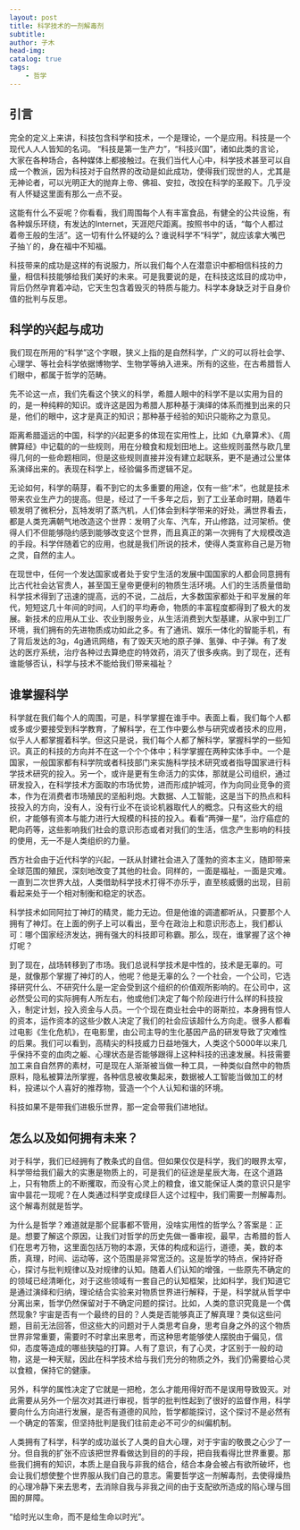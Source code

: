 ```yaml
---
layout: post
title: 科学技术的一剂解毒剂
subtitle: 
author: 子木
head-img: 
catalog: true
tags:
    - 哲学
---
```


## 引言

完全的定义上来讲，科技包含科学和技术，一个是理论，一个是应用。科技是一个现代人人人皆知的名词。
“科技是第一生产力”，“科技兴国”，诸如此类的言论，大家在各种场合，各种媒体上都接触过。在我们当代人心中，科学技术甚至可以自成一个教派，因为科技对于自然界的改动是如此成功，使得我们现世的人，尤其是无神论者，可以光明正大的抛弃上帝、佛祖、安拉，改投在科学的圣殿下。几乎没有人怀疑这里面有那么一点不妥。

这能有什么不妥呢？你看看，我们周围每个人有丰富食品，有健全的公共设施，有各种娱乐环绕，有发达的Internet，天涯咫尺距离。按照书中的话，“每个人都过着帝王般的生活”。这一切有什么怀疑的么？谁说科学不“科学”，就应该拿大嘴巴子抽丫的，身在福中不知福。

科技带来的成功是这样的有说服力，所以我们每个人在潜意识中都相信科技的力量，相信科技能够给我们美好的未来。可是我要说的是，在科技这炫目的成功中，背后仍然孕育着冲动，它天生包含着毁灭的特质与能力。科学本身缺乏对于自身价值的批判与反思。

## 科学的兴起与成功

我们现在所用的“科学”这个字眼，狭义上指的是自然科学，广义的可以将社会学、心理学、等社会科学依据博物学、生物学等纳入进来。所有的这些，在古希腊哲人们眼中，都属于哲学的范畴。

先不论这一点，我们先看这个狭义的科学，希腊人眼中的科学不是以实用为目的的，是一种纯粹的知识。或许这是因为希腊人那种基于演绎的体系而推到出来的只是，他们的眼中，这才是真正的知识；那种基于经验的知识只能称之为意见。

距离希腊遥远的中国，科学的兴起更多的体现在实用性上，比如《九章算术》、《周髀算经》中记载的的一些规则，用在分粮食和规划田地上。这些规则虽然与欧几里得几何的一些命题相同，但是这些规则直接并没有建立起联系，更不是通过公里体系演绎出来的。表现在科学上，经验偏多而逻辑不足。

无论如何，科学的萌芽，看不到它的太多重要的用途，仅有一些“术”，也就是技术带来农业生产力的提高。但是，经过了一千多年之后，到了工业革命时期，随着牛顿发明了微积分，瓦特发明了蒸汽机，人们体会到科学带来的好处，满世界看去，都是人类充满朝气地改造这个世界：发明了火车、汽车，开山修路，过河架桥。使得人们不但能够隐约感到能够改变这个世界，而且真正的第一次拥有了大规模改造的手段。科学伴随着它的应用，也就是我们所说的技术，使得人类宣称自己是万物之灵，自然的主人。

在现世中，任何一个发达国家或者处于安宁生活的发展中国国家的人都会同意拥有比古代社会达官贵人，甚至国王皇帝更便利的物质生活环境。人们的生活质量借助科学技术得到了迅速的提高，远的不说，二战后，大多数国家都处于和平发展的年代，短短这几十年间的时间，人们的平均寿命，物质的丰富程度都得到了极大的发展。新技术的应用从工业、农业到服务业，从生活消费到大型基建，从家中到工厂环境，我们拥有的先进物质成功如此之多。有了通讯、娱乐一体化的智能手机，有了背后发达的3g，4g通讯网络，有了毁天灭地的原子弹、氢弹、中子弹。有了发达的医疗系统，治疗各种过去算绝症的特效药，消灭了很多疾病。到了现在，还有谁能够否认，科学与技术不能给我们带来福祉？

## 谁掌握科学

科学就在我们每个人的周围，可是，科学掌握在谁手中。表面上看，我们每个人都或多或少要接受到科学教育，了解科学，在工作中要么参与研究或者技术的应用，似乎人人都掌握着科学。但这只是说，我们每个人都了解科学，掌握科学的一些知识。真正的科技的方向并不在这一个个个体中；科学掌握在两种实体手中。一个是国家，一般国家都有科学院或者科技部门来实施科学技术研究或者指导国家进行科学技术研究的投入。另一个，或许是更有生命活力的实体，那就是公司组织，通过研发投入，在科学技术方面取的市场优势，进而形成护城河，作为向同业竞争的资本，作为在消费者市场殖民的坚船利炮。大数据、人工智能，这是当下的热点和科技投入的方向，没有人，没有行业不在谈论机器取代人的概念。只有这些大的组织，才能够有资本与能力进行大规模的科技的投入。看看“两弹一星“，治疗癌症的靶向药等，这些影响我们社会的意识形态或者对我们的生活，信念产生影响的科技的使用，无一不是人类组织的力量。

西方社会由于近代科学的兴起，一跃从封建社会进入了蓬勃的资本主义，随即带来全球范围的殖民，深刻地改变了其他的社会。同样的，一面是福祉，一面是灾难。一直到二次世界大战，人类借助科学技术打得不亦乐乎，直至核威慑的出现，目前看起来处于一个相对制衡和稳定的状态。

科学技术如同阿拉丁神灯的精灵，能力无边。但是他谁的调遣都听从，只要那个人拥有了神灯。在上面的例子上可以看出，至今在政治上和意识形态上，我们都认可：哪个国家经济发达，拥有强大的科技即可称霸。那么，现在，谁掌握了这个神灯呢？

到了现在，战场转移到了市场。我们总说科学技术是中性的，技术是无辜的。可是，就像那个掌握了神灯的人，他呢？他是无辜的么？一个社会，一个公司，它选择研究什么、不研究什么是一定会受到这个组织的价值观所影响的。在公司中，这必然受公司的实际拥有人所左右，他或他们决定了每个阶段进行什么样的科技投入，制定计划，投入资金与人员。一个个现在商业社会中的哥斯拉，本身拥有惊人的资本，运作资本的这些少数人决定了我们的社会应该超什么方向走。很多人都看过电影《生化危机》，在电影里，由公司主导的生化基因产品的研发导致了灾难性的后果。我们可以看到，高精尖的科技威力日益地强大，人类这个5000年以来几乎保持不变的血肉之躯、心理状态是否能够跟得上这种科技的迅速发展。科技需要加工来自自然界的素材，可是现在人渐渐被当做一种工具，一种类似自然中的物质原料，隐私被算法所掌握，各种信息被收集起来，数据被人工智能当做加工的材料，投递以个人喜好的推荐物，营造一个个人认知和谐的环境。

科技如果不是带我们进极乐世界，那一定会带我们进地狱。

## 怎么以及如何拥有未来？

对于科学，我们已经拥有了教条式的自信。但如果仅仅是科学，我们的眼界太窄，科学带给我们最大的实惠是物质上的，可是我们的征途是星辰大海，在这个道路上，只有物质上的不断攫取，而没有心灵上的粮食，谁又能保证人类的意识只是宇宙中昙花一现呢？在人类通过科学变成绿巨人这个过程中，我们需要一剂解毒剂。这个解毒剂就是哲学。

为什么是哲学？难道就是那个屁事都不管用，没啥实用性的哲学么？答案是：正是。想要了解这个原因，让我们对哲学的历史先做一番审视，最早，古希腊的哲人们在思考万物，这里面包括万物的本源，天体的构成和运行，道德，美，数的本质，真理，时间、运动等，这个范围是非常宽泛的。这是哲学的特点，保持好奇心，探讨与批判规律以及对规律的认知。随着人们认知的增强，一些原先不确定的的领域已经清晰化，对于这些领域有一套自己的认知框架，比如科学，我们知道它是通过演绎和归纳，理论结合实验来对物质世界进行解释，于是，科学就从哲学中分离出来，哲学仍然保留对于不确定问题的探讨。比如，人类的意识究竟是一个偶然现象? 宇宙是否有一个最终的目的？人类是否能够真正了解真理？类似这些问题，目前无法回答，但这些大的问题对于人类思考自身，思考自身之外的这个物质世界非常重要，需要时不时拿出来思考，而这种思考能够使人摆脱由于偏见，信仰，态度等造成的哪些狭隘的打算。人有了意识，有了心灵，才区别于一般的动物，这是一种天赋，因此在科学技术给与我们充分的物质之外，我们仍需要给心灵以食粮，保持它的健康。

另外，科学的属性决定了它就是一把枪，怎么才能用得好而不是误用导致毁灭。对此需要从另外一个层次对其进行审视，哲学的批判性起到了很好的监督作用，科学要向什么方向进行发展，是否有道德的风险，哲学都能探讨，这个探讨不是必然有一个确定的答案，但坚持批判是我们往前走必不可少的纠偏机制。

人类拥有了科学，科学的成功滋长了人类的自大心理，对于宇宙的敬畏之心少了一分。但自我的扩张不应该把世界看做达到目的的手段，把自我看得比世界重要。那些我们拥有的知识，本质上是自我与非我的结合，结合本身会被占有欲所破坏，也会让我们想使整个世界服从我们自己的意志。需要哲学这一剂解毒剂，去使得燥热的心理冷静下来去思考，去消除自我与非我之间的由于支配欲所造成的陷心理与囹圄的屏障。

“给时光以生命，而不是给生命以时光”。

